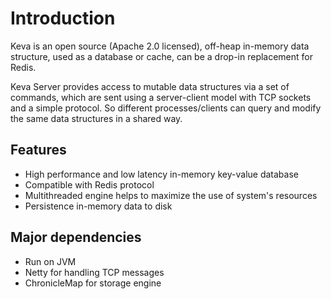 # Introduction

Keva is an open source (Apache 2.0 licensed), off-heap in-memory data structure, used as a database or cache,
can be a drop-in replacement for Redis.

Keva Server provides access to mutable data structures via a set of commands, which are sent using a server-client model
with TCP sockets and a simple protocol. So different processes/clients can query and modify the same data structures in
a shared way.

## Features

- High performance and low latency in-memory key-value database
- Compatible with Redis protocol
- Multithreaded engine helps to maximize the use of system's resources
- Persistence in-memory data to disk

## Major dependencies

- Run on JVM
- Netty for handling TCP messages
- ChronicleMap for storage engine
